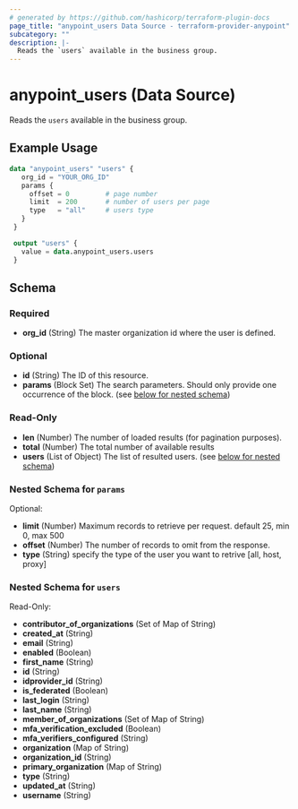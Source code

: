 ```yaml
---
# generated by https://github.com/hashicorp/terraform-plugin-docs
page_title: "anypoint_users Data Source - terraform-provider-anypoint"
subcategory: ""
description: |-
  Reads the `users` available in the business group.
---
```


# anypoint_users (Data Source)

Reads the `users` available in the business group.

## Example Usage

```terraform
data "anypoint_users" "users" {
   org_id = "YOUR_ORG_ID"
   params {
     offset = 0         # page number
     limit  = 200       # number of users per page
     type   = "all"     # users type
   }
 }

 output "users" {
   value = data.anypoint_users.users
 }
```

<!-- schema generated by tfplugindocs -->
## Schema

### Required

- **org_id** (String) The master organization id where the user is defined.

### Optional

- **id** (String) The ID of this resource.
- **params** (Block Set) The search parameters. Should only provide one occurrence of the block. (see [below for nested schema](#nestedblock--params))

### Read-Only

- **len** (Number) The number of loaded results (for pagination purposes).
- **total** (Number) The total number of available results
- **users** (List of Object) The list of resulted users. (see [below for nested schema](#nestedatt--users))

<a id="nestedblock--params"></a>
### Nested Schema for `params`

Optional:

- **limit** (Number) Maximum records to retrieve per request. default 25, min 0, max 500
- **offset** (Number) The number of records to omit from the response.
- **type** (String) specify the type of the user you want to retrive [all, host, proxy]


<a id="nestedatt--users"></a>
### Nested Schema for `users`

Read-Only:

- **contributor_of_organizations** (Set of Map of String)
- **created_at** (String)
- **email** (String)
- **enabled** (Boolean)
- **first_name** (String)
- **id** (String)
- **idprovider_id** (String)
- **is_federated** (Boolean)
- **last_login** (String)
- **last_name** (String)
- **member_of_organizations** (Set of Map of String)
- **mfa_verification_excluded** (Boolean)
- **mfa_verifiers_configured** (String)
- **organization** (Map of String)
- **organization_id** (String)
- **primary_organization** (Map of String)
- **type** (String)
- **updated_at** (String)
- **username** (String)


